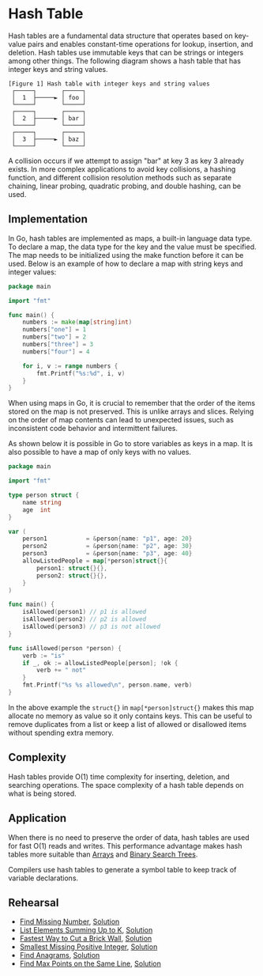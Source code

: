 # Hash Table

Hash tables are a fundamental data structure that operates based on key-value pairs and enables constant-time operations for lookup, insertion, and deletion. Hash tables use immutable keys that can be strings or integers among other things. The following diagram shows a hash table that has integer keys and string values.

```ASCII
[Figure 1] Hash table with integer keys and string values
 ┌─────┐       ┌─────┐
 │  1  ├─────► │ foo │
 └─────┘       └─────┘
 ┌─────┐       ┌─────┐
 │  2  ├─────► │ bar │
 └─────┘       └─────┘
 ┌─────┐       ┌─────┐
 │  3  ├─────► │ baz │
 └─────┘       └─────┘
```

A collision occurs if we attempt to assign "bar" at key 3 as key 3 already exists. In more complex applications to avoid key collisions, a hashing function, and different collision resolution methods such as separate chaining, linear probing, quadratic probing, and double hashing, can be used.

## Implementation

In Go, hash tables are implemented as maps, a built-in language data type. To declare a map, the data type for the key and the value must be specified. The map needs to be initialized using the make function before it can be used. Below is an example of how to declare a map with string keys and integer values:

```Go
package main

import "fmt"

func main() {
	numbers := make(map[string]int)
	numbers["one"] = 1
	numbers["two"] = 2
	numbers["three"] = 3
	numbers["four"] = 4

	for i, v := range numbers {
		fmt.Printf("%s:%d", i, v)
	}
}
```

When using maps in Go, it is crucial to remember that the order of the items stored on the map is not preserved. This is unlike arrays and slices. Relying on the order of map contents can lead to unexpected issues, such as inconsistent code behavior and intermittent failures.

As shown below it is possible in Go to store variables as keys in a map. It is also possible to have a map of only keys with no values.

```Go
package main

import "fmt"

type person struct {
	name string
	age  int
}

var (
	person1           = &person{name: "p1", age: 20}
	person2           = &person{name: "p2", age: 30}
	person3           = &person{name: "p3", age: 40}
	allowListedPeople = map[*person]struct{}{
		person1: struct{}{},
		person2: struct{}{},
	}
)

func main() {
	isAllowed(person1) // p1 is allowed
	isAllowed(person2) // p2 is allowed
	isAllowed(person3) // p3 is not allowed
}

func isAllowed(person *person) {
	verb := "is"
	if _, ok := allowListedPeople[person]; !ok {
		verb += " not"
	}
	fmt.Printf("%s %s allowed\n", person.name, verb)
}
```

In the above example the `struct{}` in `map[*person]struct{}` makes this map allocate no memory as value so it only contains keys. This can be useful to remove duplicates from a list or keep a list of allowed or disallowed items without spending extra memory.

## Complexity

Hash tables provide O(1) time complexity for inserting, deletion, and searching operations. The space complexity of a hash table depends on what is being stored.

## Application

When there is no need to preserve the order of data, hash tables are used for fast O(1) reads and writes. This performance advantage makes hash tables more suitable than [Arrays](../array) and [Binary Search Trees](../tree).

Compilers use hash tables to generate a symbol table to keep track of variable declarations.

## Rehearsal

* [Find Missing Number](./missing_number_test.go), [Solution](./missing_number.go)
* [List Elements Summing Up to K](./sum_up_to_k_test.go), [Solution](./sum_up_to_k.go)
* [Fastest Way to Cut a Brick Wall](./cut_brick_wall_test.go), [Solution](./cut_brick_wall.go)
* [Smallest Missing Positive Integer](./smallest_missing_positive_integer_test.go), [Solution](./smallest_missing_positive_integer.go)
* [Find Anagrams](./find_anagrams_test.go), [Solution](./find_anagrams.go)
* [Find Max Points on the Same Line](./max_points_on_line_test.go), [Solution](./max_points_on_line.go)
